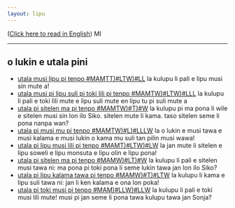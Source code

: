 ```yaml
---
layout: lipu
---
```

([Click here to read in English](index_en.md))
MI
***

## o lukin e utala pini
- [utala musi lipu pi tenpo #MAMTT)#LTW)#LL](/mamtt/lipu-musi/) la kulupu li pali e lipu musi sin mute a!
- [utala musi pi lipu suli pi toki lili pi tenpo #MAMTW)#LTW)#LLL](/toki-en-lipu/index.md) la kulupu li pali e toki lili mute e lipu suli mute en lipu tu pi suli mute a
- [utala pi sitelen ma pi tenpo #MAMTW)#T)#W](sitelen-ma-nanpa-tu/) la kulupu pi ma pona li wile e sitelen musi sin lon ilo Siko. sitelen mute li kama. taso sitelen seme li pona nanpa wan?
- [utala pi musi mu pi tenpo #MAMTW)#L)#LLLW](musi-mu/) la o lukin e musi tawa e musi kalama e musi lukin o kama mu suli tan pilin musi wawa!
- [utala pi lipu musi lili pi tenpo #MAMT)#LTW)#LW](lipu-lili/) la jan mute li sitelen e lipu soweli e lipu monsuta e lipu olin e lipu pona!
- [utala pi sitelen ma pi tenpo #MAMW)#LT)#W](sitelen-ma/) la kulupu li pali e sitelen musi tawa ni: ma pona pi toki pona li seme lukin tawa jan lon ilo Siko?
- [utala pi lipu kalama tawa pi tenpo #MAMW)#T)#LTW](lipu-kalama-tawa/) la kulupu li kama e lipu suli tawa ni: jan li ken kalama e ona lon poka!
- [utala pi toki musi pi tenpo #MAM)#LLW)#LLW](toki-musi-lili/) la kulupu li pali e toki musi lili mute! musi pi jan seme li pona tawa kulupu tawa jan Sonja?

